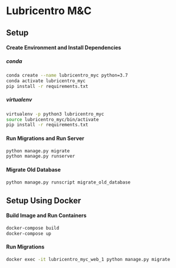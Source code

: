 # Lubricentro M&C

## Setup

#### Create Environment and Install Dependencies

##### conda
```bash
conda create --name lubricentro_myc python=3.7
conda activate lubricentro_myc
pip install -r requirements.txt
```

##### virtualenv
```bash
virtualenv -p python3 lubricentro_myc
source lubricentro_myc/bin/activate
pip install -r requirements.txt
```

#### Run Migrations and Run Server
```bash
python manage.py migrate
python manage.py runserver
```

#### Migrate Old Database
```bash
python manage.py runscript migrate_old_database
```

## Setup Using Docker

#### Build Image and Run Containers
```bash
docker-compose build
docker-compose up
```

#### Run Migrations
```bash
docker exec -it lubricentro_myc_web_1 python manage.py migrate
```